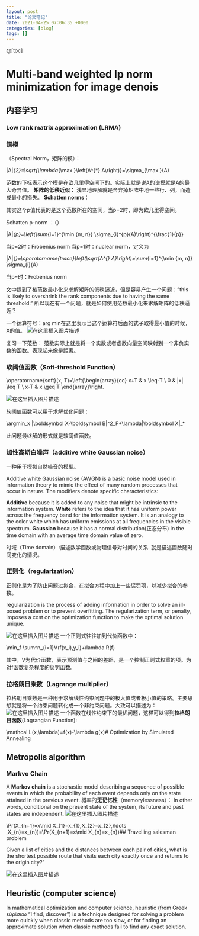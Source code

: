 ```yaml
---
layout: post
title: "论文笔记"
date: 2021-04-25 07:06:35 +0000
categories: [blog]
tags: []
---
```


@[toc]

# [](#Multi-band-weighted-lp-norm-minimization-for-image-denois)Multi-band weighted lp norm minimization for image denois
## [](#%E5%86%85%E5%AE%B9%E5%AD%A6%E4%B9%A0)内容学习
### [](#Low-rank-matrix-approximation-LRMA)Low rank matrix approximation (LRMA)
### [](#%E8%B0%B1%E6%A8%A1)谱模

（Spectral Norm，矩阵的模）：

\|A\|_{2}=\sqrt{\lambda_{\max }\left(A^{*} A\right)}=\sigma_{\max }(A)

范数的下标表示这个模是在欧几里得空间下的。实际上就是说A的谱模就是A的最大奇异值。
**矩阵的低秩近似**：
浅显地理解就是舍弃掉矩阵中地一些行、列，而造成最小的损失。
**Schatten norms**：

> 

其实这个p值代表的是这个范数所在的空间，当p=2时，即为欧几里得空间。

Schatten p-norm ：（）

\|A\|_{p}=\left(\sum_{i=1}^{\min \{m, n\}} \sigma_{i}^{p}(A)\right)^{\frac{1}{p}}

当p=2时：Frobenius norm
当p=1时：nuclear norm，定义为

\|A\|_{*}=\operatorname{trace}\left(\sqrt{A^{*} A}\right)=\sum_{i=1}^{\min \{m, n\}} \sigma_{i}(A)

当p=时：Frobenius norm

> 

文中提到了核范数最小化来求解矩阵的低秩逼近，但是容易产生一个问题：”this is likely to overshrink the rank components due to having the same threshold.”
所以现在有一个问题，就是如何使用范数最小化来求解矩阵的低秩逼近？

一个运算符号：arg min在这里表示当这个运算符后面的式子取得最小值的时候，X的值。
![在这里插入图片描述](https://img-blog.csdnimg.cn/20210426163948627.png)

复习一下范数：
范数实际上就是将一个实数或者虚数向量空间映射到一个非负实数的函数。表现起来像是距离。

### [](#%E8%BD%AF%E9%98%88%E5%80%BC%E5%87%BD%E6%95%B0%EF%BC%88Soft-threshold-Function%EF%BC%89)软阈值函数（Soft-threshold Function）

\operatorname{soft}(x, T)=\left\{\begin{array}{cc}
x+T & x \leq-T \\
0 & |x| \leq T \\
x-T & x \geq T
\end{array}\right.

![在这里插入图片描述](https://img-blog.csdnimg.cn/20210430161914591.png)

软阈值函数可以用于求解优化问题：

\argmin_x \|\boldsymbol X-\boldsymbol B\|^2_F+\lambda\|\boldsymbol X\|_*

此问题最终解的形式就是软阈值函数。

### [](#%E5%8A%A0%E6%80%A7%E9%AB%98%E6%96%AF%E7%99%BD%E5%99%AA%E5%A3%B0%EF%BC%88additive-white-Gaussian-noise%EF%BC%89)加性高斯白噪声（additive white Gaussian noise）

一种用于模拟自然噪音的模型。

Additive white Gaussian noise (AWGN) is a basic noise model used in information theory to mimic the effect of many random processes that occur in nature. The modifiers denote specific characteristics:

**Additive** because it is added to any noise that might be intrinsic to the information system.
**White** refers to the idea that it has uniform power across the frequency band for the information system. It is an analogy to the color white which has uniform emissions at all frequencies in the visible spectrum.
**Gaussian** because it has a normal distribution(正态分布) in the time domain with an average time domain value of zero.

> 

时域（Time domain）:描述数学函数或物理信号对时间的关系.
就是描述函数随时间变化的情况。

### [](#%E6%AD%A3%E5%88%99%E5%8C%96%EF%BC%88regularization%EF%BC%89)正则化（regularization）

正则化是为了防止问题过拟合，在拟合方程中加上一些惩罚项，以减少拟合的参数。

> 

regularization is the process of adding information in order to solve an ill-posed problem or to prevent overfitting.
The regularization term, or penalty, imposes a cost on the optimization function to make the optimal solution unique.

![在这里插入图片描述](https://img-blog.csdnimg.cn/20210426154729328.png)
一个正则式往往加到代价函数中：

\min_f \sum^n_{i=1}V(f(x_i),y_i)+\lambda R(f)

其中，V为代价函数，表示预测值与之间的差距，是一个控制正则式权重的项。为对f函数复杂程度的惩罚函数。

### [](#%E6%8B%89%E6%A0%BC%E6%9C%97%E6%97%A5%E4%B9%98%E6%95%B0%EF%BC%88Lagrange-multiplier%EF%BC%89)拉格朗日乘数（Lagrange multiplier）

拉格朗日乘数是一种用于求解线性约束问题中的极大值或者极小值的策略。主要思想就是将一个约束问题转化成一个非约束问题。大致可以描述为：
![在这里插入图片描述](https://img-blog.csdnimg.cn/20210430165406723.png)
一个函数在线性约束下的最优问题，这样可以得到**拉格朗日函数**(Lagrangian Function):

\mathcal L(x,\lambda)=f(x)-\lambda g(x)# [](#Optimization-by-Simulated-Annealing)Optimization by Simulated Annealing
## [](#Metropolis-algorithm)Metropolis algorithm
### [](#Markvo-Chain)Markvo Chain

A **Markov chain** is a stochastic model describing a sequence of possible events in which the probability of each event depends only on the state attained in the previous event.
概率的**无记忆性**（memorylessness）：
In other words, conditional on the present state of the system, its future and past states are independent.
![在这里插入图片描述](https://img-blog.csdnimg.cn/2021051309204215.png?x-oss-process=image,type_ZmFuZ3poZW5naGVpdGk,shadow_10,text_aHR0cHM6Ly9ibG9nLmNzZG4ubmV0L3dlaXhpbl80NTMxNTY1Ng==,size_16,color_FFFFFF,t_70)

\Pr(X_{n+1}=x\mid X_{1}=x_{1},X_{2}=x_{2},\ldots ,X_{n}=x_{n})=\Pr(X_{n+1}=x\mid X_{n}=x_{n})## [](#Travelling-salesman-problem)Travelling salesman problem
> 

Given a list of cities and the distances between each pair of cities, what is the shortest possible route that visits each city exactly once and returns to the origin city?”

![在这里插入图片描述](https://img-blog.csdnimg.cn/20210513093036114.png?x-oss-process=image/watermark,type_ZmFuZ3poZW5naGVpdGk,shadow_10,text_aHR0cHM6Ly9ibG9nLmNzZG4ubmV0L3dlaXhpbl80NTMxNTY1Ng==,size_16,color_FFFFFF,t_70)

## [](#Heuristic-computer-science)Heuristic (computer science)

In mathematical optimization and computer science, heuristic (from Greek εὑρίσκω “I find, discover”) is a technique designed for solving a problem more quickly when classic methods are too slow, or for finding an approximate solution when classic methods fail to find any exact solution.